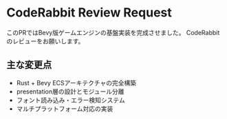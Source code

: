 # CodeRabbit Review Request

このPRではBevy版ゲームエンジンの基盤実装を完成させました。
CodeRabbitのレビューをお願いします。

## 主な変更点
- Rust + Bevy ECSアーキテクチャの完全構築
- presentation層の設計とモジュール分離
- フォント読み込み・エラー検知システム
- マルチプラットフォーム対応の実装
